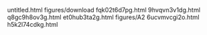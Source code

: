 untitled.html
figures/download
fqk02t6d7pg.html
9hvqvn3v1dg.html
q8gc9h8ov3g.html
et0hub3ta2g.html
figures/A2
6ucvmvcgi2o.html
h5k2l74cdkg.html